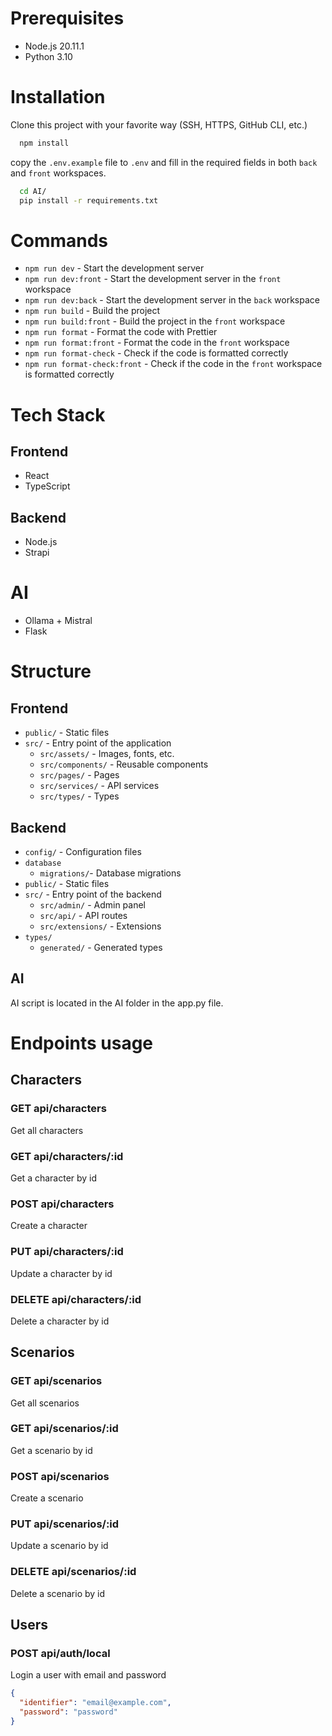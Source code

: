 # Prerequisites

- Node.js 20.11.1
- Python 3.10

# Installation

Clone this project with your favorite way (SSH, HTTPS, GitHub CLI, etc.)
```bash
  npm install
```
copy the `.env.example` file to `.env` and fill in the required fields in both `back` and `front` workspaces.

```bash
  cd AI/
  pip install -r requirements.txt
```

# Commands

- `npm run dev` - Start the development server
- `npm run dev:front` - Start the development server in the `front` workspace
- `npm run dev:back` - Start the development server in the `back` workspace
- `npm run build` - Build the project
- `npm run build:front` - Build the project in the `front` workspace
- `npm run format` - Format the code with Prettier
- `npm run format:front` - Format the code in the `front` workspace
- `npm run format-check` - Check if the code is formatted correctly
- `npm run format-check:front` - Check if the code in the `front` workspace is formatted correctly


# Tech Stack

## Frontend
- React
- TypeScript

## Backend
- Node.js
- Strapi

# AI
- Ollama + Mistral
- Flask

# Structure

## Frontend
- `public/` - Static files
- `src/` - Entry point of the application
  - `src/assets/` - Images, fonts, etc.
  - `src/components/` - Reusable components
  - `src/pages/` - Pages
  - `src/services/` - API services
  - `src/types/` - Types


## Backend

- `config/` - Configuration files
- `database`
  - `migrations/`- Database migrations
- `public/` - Static files
- `src/` - Entry point of the backend
  - `src/admin/` - Admin panel
  - `src/api/` - API routes
  - `src/extensions/` - Extensions
- `types/`
  - `generated/` - Generated types

## AI

AI script is located in the AI folder in the app.py file.


# Endpoints usage

## Characters

### GET api/characters
Get all characters

### GET api/characters/:id
Get a character by id

### POST api/characters
Create a character

### PUT api/characters/:id
Update a character by id

### DELETE api/characters/:id
Delete a character by id

## Scenarios

### GET api/scenarios
Get all scenarios

### GET api/scenarios/:id
Get a scenario by id

### POST api/scenarios
Create a scenario

### PUT api/scenarios/:id
Update a scenario by id

### DELETE api/scenarios/:id
Delete a scenario by id


## Users

### POST api/auth/local
Login a user with email and password
```json
{
  "identifier": "email@example.com",
  "password": "password"
}
```